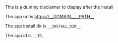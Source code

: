 This is a dummy disclaimer to display after the install

The app url is <https://__DOMAIN____PATH__>

The app install dir is `__INSTALL_DIR__`

The app id is `__ID__`